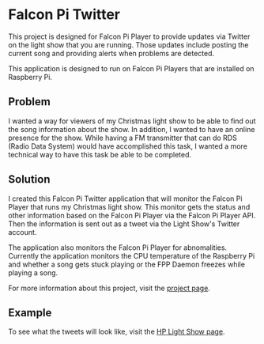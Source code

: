# Falcon Pi Twitter

This project is designed for Falcon Pi Player to provide updates via Twitter on the light show that 
you are running. Those updates include posting the current song and providing alerts when problems
are detected.

This application is designed to run on Falcon Pi Players that are installed on Raspberry Pi.

## Problem

I wanted a way for viewers of my Christmas light show to be able to find out the song information 
about the show. In addition, I wanted to have an online presence for the show. While having a FM 
transmitter that can do RDS (Radio Data System) would have accomplished this task, I wanted a more technical 
way to have this task be able to be completed.

## Solution

I created this Falcon Pi Twitter application that will monitor the Falcon Pi Player that runs my 
Christmas light show. This monitor gets the status and other information based on the Falcon Pi Player
via the Falcon Pi Player API. Then the information is sent out as a tweet via the Light Show's Twitter account.

The application also monitors the Falcon Pi Player for abnomalities. Currently the application monitors the 
CPU temperature of the Raspberry Pi and whether a song gets stuck playing or the FPP Daemon freezes while 
playing a song.

For more information about this project, visit the 
<a href="https://thealmostengineer.com/projects/falcon-pi-twitter" target="_blank">project page</a>.

## Example

To see what the tweets will look like, visit the 
<a href="https://twitter.com/hplightshow" target='_blank'>HP Light Show page</a>.
